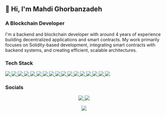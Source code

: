 ## 👋 Hi, I'm Mahdi Ghorbanzadeh

### A Blockchain Developer

I'm a backend and blockchain developer with around 4 years of experience building decentralized applications and smart contracts. My work primarily focuses on Solidity-based development, integrating smart contracts with backend systems, and creating efficient, scalable architectures.

### Tech Stack

<p align="left">
  <!-- Web3 -->
  <a href="https://soliditylang.org/" target="_blank">
    <img src="https://img.shields.io/badge/Solidity-363636?style=for-the-badge&logo=solidity&logoColor=white" />
  </a>
  <a href="https://ethereum.org/" target="_blank">
    <img src="https://img.shields.io/badge/Ethereum-3C3C3D?style=for-the-badge&logo=ethereum&logoColor=white" />
  </a>
  <a href="https://web3js.readthedocs.io/" target="_blank">
    <img src="https://img.shields.io/badge/Web3-EF6820?style=for-the-badge&logo=web3dotjs&logoColor=white" />
  </a>
  <a href="https://thegraph.com/" target="_blank">
    <img src="https://img.shields.io/badge/The%20Graph-4526E0?style=for-the-badge&logo=the-graph&logoColor=white" />
  </a>

  <!-- Backend -->
  <a href="https://nestjs.com/" target="_blank">
    <img src="https://img.shields.io/badge/NestJS-E0234E?style=for-the-badge&logo=nestjs&logoColor=white" />
  </a>
  <a href="https://nodejs.org/" target="_blank">
    <img src="https://img.shields.io/badge/Node.js-339933?style=for-the-badge&logo=node.js&logoColor=white" />
  </a>
  <a href="https://expressjs.com/" target="_blank">
    <img src="https://img.shields.io/badge/Express.js-000000?style=for-the-badge&logo=express&logoColor=white" />
  </a>
  <a href="https://redis.io/" target="_blank">
    <img src="https://img.shields.io/badge/Redis-DC382D?style=for-the-badge&logo=redis&logoColor=white" />
  </a>
  <a href="https://www.postgresql.org/" target="_blank">
    <img src="https://img.shields.io/badge/PostgreSQL-336791?style=for-the-badge&logo=postgresql&logoColor=white" />
  </a>
  <a href="https://www.mongodb.com/" target="_blank">
    <img src="https://img.shields.io/badge/MongoDB-47A248?style=for-the-badge&logo=mongodb&logoColor=white" />
  </a>
  <a href="https://www.docker.com/" target="_blank">
    <img src="https://img.shields.io/badge/Docker-2496ED?style=for-the-badge&logo=docker&logoColor=white" />
  </a>

  <!-- Frontend -->
  <a href="https://reactjs.org/" target="_blank">
    <img src="https://img.shields.io/badge/React-20232A?style=for-the-badge&logo=react&logoColor=61DAFB" />
  </a>
  <a href="https://www.typescriptlang.org/" target="_blank">
    <img src="https://img.shields.io/badge/TypeScript-3178C6?style=for-the-badge&logo=typescript&logoColor=white" />
  </a>
  <a href="https://developer.mozilla.org/en-US/docs/Web/JavaScript" target="_blank">
    <img src="https://img.shields.io/badge/JavaScript-F7DF1E?style=for-the-badge&logo=javascript&logoColor=black" />
  </a>

  <!-- Dev Tools -->
  <a href="https://git-scm.com/" target="_blank">
    <img src="https://img.shields.io/badge/Git-F05032?style=for-the-badge&logo=git&logoColor=white" />
  </a>
  <a href="https://github.com/" target="_blank">
    <img src="https://img.shields.io/badge/GitHub-181717?style=for-the-badge&logo=github&logoColor=white" />
  </a>
  <a href="https://about.gitlab.com/" target="_blank">
    <img src="https://img.shields.io/badge/GitLab-FC6D26?style=for-the-badge&logo=gitlab&logoColor=white" />
  </a>
</p>

### Socials
<p align="center"> 
 <a href="mailto:mahdigorbanzadeh.1378@gmail.com" alt="Email">
   <img src="https://img.shields.io/badge/mahdigorbanzadeh.1378@gmail.com-0078D4?style=flat&logo=email&logoColor=white" />
 </a>
 <a href="https://www.linkedin.com/in/mahdi-ghorbanzadeh-2a1b7617b/" alt="Connect on LinkedIn">
   <img src="https://img.shields.io/badge/Linkedin-0072b1?style=flat&logo=Linkedin&logoColor=white" />
 </a>

</p>


<p align="center">
  <img src="https://github-readme-stats.vercel.app/api?username=mahdiGhorbanzadeh&show_icons=true&count_private=true&include_all_commits=true" />
</p>
